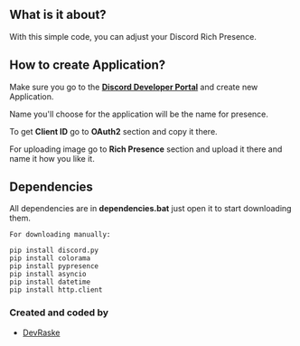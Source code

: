 ## What is it about?

With this simple code, you can adjust your Discord Rich Presence.

## How to create Application?
Make sure you go to the **[Discord Developer Portal](https://discord.dev)** and create new Application.

Name you'll choose for the application will be the name for presence.

To get **Client ID** go to **OAuth2** section and copy it there.

For uploading image go to **Rich Presence** section and upload it there and name it how you like it.

## Dependencies
All dependencies are in **dependencies.bat** just open it to start downloading them.

```
For downloading manually:

pip install discord.py
pip install colorama
pip install pypresence
pip install asyncio
pip install datetime
pip install http.client
```

### Created and coded by
- [DevRaske](https://github.com/DevRaske)
